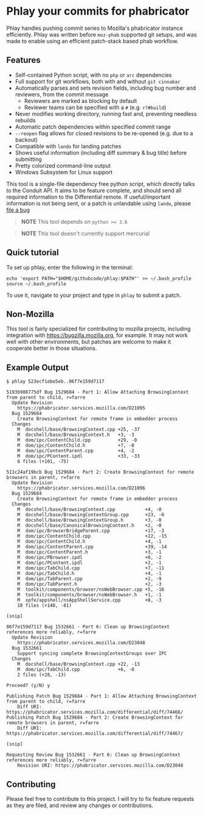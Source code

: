 # Phlay your commits for phabricator

Phlay handles pushing commit series to Mozilla's phabricator instance efficiently. Phlay was written before `moz-phab` supported git setups, and was made to enable using an efficient patch-stack based phab workflow.

## Features

 * Self-contained Python script, with no `php` or `arc` dependencies
 * Full support for git workflows, both with and without `git cinnabar`
 * Automatically parses and sets revision fields, including bug number and reviewers, from the commit message
   * Reviewers are marked as blocking by default
   * Reviewer teams can be specified with a `#` (e.g. `r?#build`)
 * Never modifies working directory, running fast and, preventing needless rebuilds
 * Automatic patch dependencies within specified commit range
 * `--reopen` flag allows for closed revisions to be re-opened (e.g. due to a backout)
 * Compatible with `lando` for landing patches
 * Shows useful information (including diff summary & bug title) before submitting
 * Pretty colorized command-line output
 * Windows Subsystem for Linux support

This tool is a single-file dependency free python script, which directly talks 
to the Conduit API. It aims to be feature complete, and should send all required
information to the Differential remote. If useful/important information is not
being sent, or a patch is unlandable using `lando`, please 
[file a bug](https://github.com/mystor/phlay/issues)

> **NOTE** This tool depends on `python >= 3.6`

> **NOTE** This tool doesn't currently support mercurial

## Quick tutorial
To set up phlay, enter the following in the terminal:
```
echo 'export PATH="$HOME/githubcode/phlay:$PATH"' >> ~/.bash_profile
source ~/.bash_profile
```
To use it, navigate to your project and type in `phlay` to submit a patch. 

## Non-Mozilla

This tool is fairly specialized for contributing to mozilla projects, including integration with https://bugzilla.mozilla.org, for example. It may not work well with other environments, but patches are welcome to make it cooperate better in those situations.

## Example Output

```
$ phlay 523ecf1ebe5eb..06f7e159d7117

5193b908775df Bug 1529684 - Part 1: Allow Attaching BrowsingContext from parent to child, r=farre
  Update Revision
    https://phabricator.services.mozilla.com/D21095
  Bug 1529684
    Create BrowsingContext for remote frame in embedder process
  Changes
    M  docshell/base/BrowsingContext.cpp +25, -37
    M  docshell/base/BrowsingContext.h   +3, -3
    M  dom/ipc/ContentChild.cpp          +29, -0
    M  dom/ipc/ContentChild.h            +7, -0
    M  dom/ipc/ContentParent.cpp         +4, -2
    M  dom/ipc/PContent.ipdl             +33, -33
    6 files (+101, -75)

511c24af19bcb Bug 1529684 - Part 2: Create BrowsingContext for remote browsers in parent, r=farre
  Update Revision
    https://phabricator.services.mozilla.com/D21096
  Bug 1529684
    Create BrowsingContext for remote frame in embedder process
  Changes
    M  docshell/base/BrowsingContext.cpp           +4, -0
    M  docshell/base/BrowsingContextGroup.cpp      +23, -0
    M  docshell/base/BrowsingContextGroup.h        +3, -0
    M  docshell/base/CanonicalBrowsingContext.h    +2, -0
    M  dom/ipc/BrowserBridgeParent.cpp             +17, -3
    M  dom/ipc/ContentChild.cpp                    +22, -15
    M  dom/ipc/ContentChild.h                      +4, -1
    M  dom/ipc/ContentParent.cpp                   +39, -14
    M  dom/ipc/ContentParent.h                     +3, -1
    M  dom/ipc/PBrowser.ipdl                       +0, -2
    M  dom/ipc/PContent.ipdl                       +2, -1
    M  dom/ipc/TabChild.cpp                        +7, -11
    M  dom/ipc/TabChild.h                          +4, -1
    M  dom/ipc/TabParent.cpp                       +2, -9
    M  dom/ipc/TabParent.h                         +2, -3
    M  toolkit/components/browser/nsWebBrowser.cpp +5, -16
    M  toolkit/components/browser/nsWebBrowser.h   +1, -1
    M  xpfe/appshell/nsAppShellService.cpp         +8, -3
    18 files (+148, -81)

[snip]

06f7e159d7117 Bug 1532661 - Part 6: Clean up BrowsingContext references more reliably, r=farre
  Update Revision
    https://phabricator.services.mozilla.com/D23048
  Bug 1532661
    Support syncing complete BrowsingContextGroups over IPC
  Changes
    M  docshell/base/BrowsingContext.cpp +22, -13
    M  dom/ipc/TabChild.cpp              +6, -0
    2 files (+28, -13)

Proceed? (y/N) y

Publishing Patch Bug 1529684 - Part 1: Allow Attaching BrowsingContext from parent to child, r=farre
    Diff URI: https://phabricator.services.mozilla.com/differential/diff/74466/
Publishing Patch Bug 1529684 - Part 2: Create BrowsingContext for remote browsers in parent, r=farre
    Diff URI: https://phabricator.services.mozilla.com/differential/diff/74467/

[snip]

Requesting Review Bug 1532661 - Part 6: Clean up BrowsingContext references more reliably, r=farre
    Revision URI: https://phabricator.services.mozilla.com/D23048
```

## Contributing

Please feel free to contribute to this project. I will try to fix feature requests as they are filed, and review any changes or contributions.
